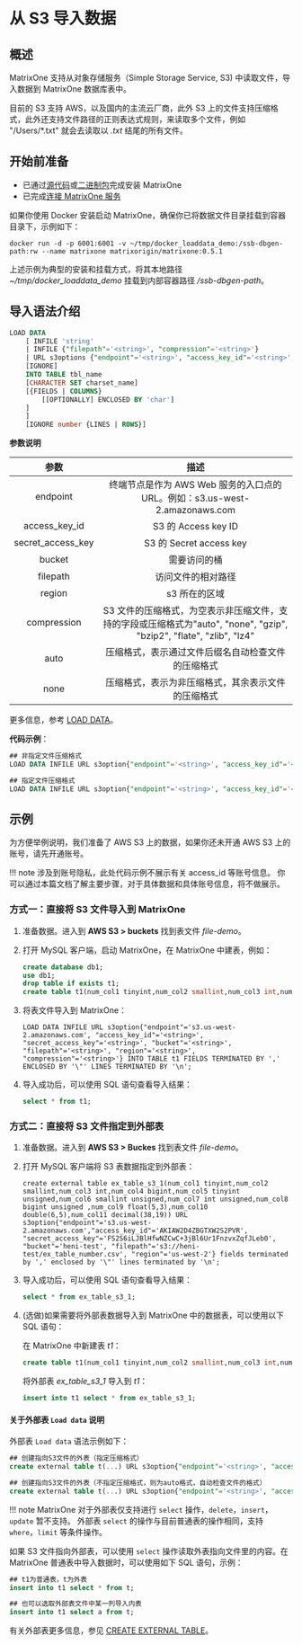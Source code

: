 # 从 S3 导入数据

## 概述

MatrixOne 支持从对象存储服务（Simple Storage Service, S3) 中读取文件，导入数据到 MatrixOne 数据库表中。

目前的 S3 支持 AWS，以及国内的主流云厂商，此外 S3 上的文件支持压缩格式，此外还支持文件路径的正则表达式规则，来读取多个文件，例如 "/Users/\*.txt" 就会去读取以 *.txt* 结尾的所有文件。

## 开始前准备

- 已通过[源代码](https://docs.matrixorigin.io/cn/0.5.0/MatrixOne/Get-Started/install-standalone-matrixone/#1)或[二进制包](https://docs.matrixorigin.io/cn/0.5.0/MatrixOne/Get-Started/install-standalone-matrixone/#2)完成安装 MatrixOne
- 已完成[连接 MatrixOne 服务](../../../Get-Started/connect-to-matrixone-server.md)

如果你使用 Docker 安装启动 MatrixOne，确保你已将数据文件目录挂载到容器目录下，示例如下：

```
docker run -d -p 6001:6001 -v ~/tmp/docker_loaddata_demo:/ssb-dbgen-path:rw --name matrixone matrixorigin/matrixone:0.5.1
```

上述示例为典型的安装和挂载方式，将其本地路径 *~/tmp/docker_loaddata_demo* 挂载到内部容器路径 */ssb-dbgen-path*。

## 导入语法介绍

```sql
LOAD DATA
    [ INFILE 'string'
    | INFILE {"filepath"='<string>', "compression"='<string>'}
    | URL s3options {"endpoint"='<string>', "access_key_id"='<string>', "secret_access_key"='<string>', "bucket"='<string>', "filepath"='<string>', "region"='<string>', "compression"='<string>'}
    [IGNORE]
    INTO TABLE tbl_name
    [CHARACTER SET charset_name]
    [{FIELDS | COLUMNS}
        [[OPTIONALLY] ENCLOSED BY 'char']
    ]
    ]
    [IGNORE number {LINES | ROWS}]
```

<!--待确认-heni-->

**参数说明**

|参数|描述|
|:-:|:-:|
|endpoint|终端节点是作为 AWS Web 服务的入口点的 URL。例如：s3.us-west-2.amazonaws.com|
|access_key_id| S3 的 Access key ID|
|secret_access_key| S3 的 Secret access key|
|bucket| 需要访问的桶|
|filepath| 访问文件的相对路径 |
|region| s3 所在的区域|
|compression| S3 文件的压缩格式，为空表示非压缩文件，支持的字段或压缩格式为"auto", "none", "gzip", "bzip2", "flate", "zlib", "lz4"|
|auto|压缩格式，表示通过文件后缀名自动检查文件的压缩格式|
|none|压缩格式，表示为非压缩格式，其余表示文件的压缩格式|

更多信息，参考 [LOAD DATA](../../../Reference/SQL-Reference/Data-Manipulation-Statements/load-data.md)。

**代码示例**：

```sql
## 非指定文件压缩格式
LOAD DATA INFILE URL s3option{"endpoint"='<string>', "access_key_id"='<string>', "secret_access_key"='<string>', "bucket"='<string>', "filepath"='<string>', "region"='<string>'} INTO TABLE t1 FIELDS TERMINATED BY ',' ENCLOSED BY '\"' LINES TERMINATED BY '\n';

## 指定文件压缩格式
LOAD DATA INFILE URL s3option{"endpoint"='<string>', "access_key_id"='<string>', "secret_access_key"='<string>', "bucket"='<string>', "filepath"='<string>', "region"='<string>', "compression"='<string>'} INTO TABLE t1 FIELDS TERMINATED BY ',' ENCLOSED BY '\"' LINES TERMINATED BY '\n';
```

## 示例

为方便举例说明，我们准备了 AWS S3 上的数据，如果你还未开通 AWS S3 上的账号，请先开通账号。

!!! note
    涉及到账号隐私，此处代码示例不展示有关 access_id 等账号信息。
    你可以通过本篇文档了解主要步骤，对于具体数据和具体账号信息，将不做展示。

### 方式一：直接将 S3 文件导入到 MatrixOne

1. 准备数据。进入到 **AWS S3 > buckets** 找到表文件 *file-demo*。

2. 打开 MySQL 客户端，启动 MatrixOne，在 MatrixOne 中建表，例如：

    ```sql
    create database db1;
    use db1;
    drop table if exists t1;
    create table t1(num_col1 tinyint,num_col2 smallint,num_col3 int,num_col4 bigint,num_col5 tinyint unsigned,num_col6 smallint unsigned,num_col7 int unsigned,num_col8 bigint unsigned ,num_col9 float(5,3),num_col10 double(6,5),num_col11 decimal(38,19));
    ```

2. 将表文件导入到 MatrixOne：

    ```
    LOAD DATA INFILE URL s3option{"endpoint"='s3.us-west-2.amazonaws.com', "access_key_id"='<string>', "secret_access_key"='<string>', "bucket"='<string>', "filepath"='<string>', "region"='<string>', "compression"='<string>'} INTO TABLE t1 FIELDS TERMINATED BY ',' ENCLOSED BY '\"' LINES TERMINATED BY '\n';
    ```

3. 导入成功后，可以使用 SQL 语句查看导入结果：

    ```sql
    select * from t1;
    ```

### 方式二：直接将 S3 文件指定到外部表

1. 准备数据。进入到 **AWS S3 > Buckes** 找到表文件 *file-demo*。

2. 打开 MySQL 客户端将 S3 表数据指定到外部表：

    ```
    create external table ex_table_s3_1(num_col1 tinyint,num_col2 smallint,num_col3 int,num_col4 bigint,num_col5 tinyint unsigned,num_col6 smallint unsigned,num_col7 int unsigned,num_col8 bigint unsigned ,num_col9 float(5,3),num_col10 double(6,5),num_col11 decimal(38,19)) URL s3option{"endpoint"='s3.us-west-2.amazonaws.com',"access_key_id"='AKIAW2D4ZBGTXW2S2PVR', "secret_access_key"='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', "bucket"='heni-test', "filepath"='s3://heni-test/ex_table_number.csv', "region"='us-west-2'} fields terminated by ',' enclosed by '\"' lines terminated by '\n';
    ```

3. 导入成功后，可以使用 SQL 语句查看导入结果：

    ```sql
    select * from ex_table_s3_1;
    ```

4. (选做)如果需要将外部表数据导入到 MatrixOne 中的数据表，可以使用以下 SQL 语句：

    在 MatrixOne 中新建表 *t1*：

    ```sql
    create table t1(num_col1 tinyint,num_col2 smallint,num_col3 int,num_col4 bigint,num_col5 tinyint unsigned,num_col6 smallint unsigned,num_col7 int unsigned,num_col8 bigint unsigned ,num_col9 float(5,3),num_col10 double(6,5),num_col11 decimal(38,19));
    ```

    将外部表 *ex_table_s3_1* 导入到 *t1*：

    ```sql
    insert into t1 select * from ex_table_s3_1;
    ```

#### 关于外部表 `Load data` 说明

外部表 `Load data` 语法示例如下：

```sql
## 创建指向S3文件的外表（指定压缩格式）
create external table t(...) URL s3option{"endpoint"='<string>', "access_key_id"='<string>', "secret_access_key"='<string>', "bucket"='<string>', "filepath"='<string>', "region"='<string>', "compression"='<string>'} FIELDS TERMINATED BY ',' ENCLOSED BY '\"' LINES TERMINATED BY '\n';

## 创建指向S3文件的外表（不指定压缩格式，则为auto格式，自动检查文件的格式）
create external table t(...) URL s3option{"endpoint"='<string>', "access_key_id"='<string>', "secret_access_key"='<string>', "bucket"='<string>', "filepath"='<string>', "region"='<string>'} FIELDS TERMINATED BY ',' ENCLOSED BY '\"' LINES TERMINATED BY '\n';
```

!!! note
    MatrixOne 对于外部表仅支持进行 `select` 操作，`delete`，`insert`，`update` 暂不支持。
    外部表 `select` 的操作与目前普通表的操作相同，支持 `where`，`limit` 等条件操作。

如果 S3 文件指向外部表，可以使用 `select` 操作读取外表指向文件里的内容。在 MatrixOne 普通表中导入数据时，可以使用如下 SQL 语句，示例：

```sql
## t1为普通表，t为外表
insert into t1 select * from t;

## 也可以选取外部表文件中某一列导入内表
insert into t1 select a from t;
```

有关外部表更多信息，参见 [CREATE EXTERNAL TABLE](../../../Reference/SQL-Reference/Data-Definition-Statements/create-external-table.md)。
